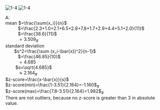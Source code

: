 ![1-4](https://github.com/user-attachments/assets/0baa7839-744d-42d3-9a3f-e704a7e5bcd2)
![1-4](https://github.com/user-attachments/assets/beb5fef8-ab83-4268-9f97-91491acb6acb)

A:  
mean $=\frac{\sum{x_i}}{n}$  
&nbsp;&nbsp;&nbsp;&nbsp;&nbsp;&nbsp;&nbsp;&nbsp;&nbsp; $=\frac{2.3+1.0+2.1+6.5+2.8+7.8+1.7+2.9+4.4+5.1+2.0}{11}$  
&nbsp;&nbsp;&nbsp;&nbsp;&nbsp;&nbsp;&nbsp;&nbsp;&nbsp; $=\frac{38.6}{11}$  
&nbsp;&nbsp;&nbsp;&nbsp;&nbsp;&nbsp;&nbsp;&nbsp;&nbsp; $=3.509$<sub>#</sub>  
standard deviation  
&nbsp;&nbsp;&nbsp;&nbsp;&nbsp;&nbsp;  $s^2=\frac{\sum (x_i-\bar{x})^2}{n-1}$  
&nbsp;&nbsp;&nbsp;&nbsp;&nbsp;&nbsp;&nbsp;&nbsp;&nbsp;  $=\frac{46.85}{10}$  
&nbsp;&nbsp;&nbsp;&nbsp;&nbsp;&nbsp;&nbsp;&nbsp;&nbsp;  $=4.685$  
&nbsp;&nbsp;&nbsp;&nbsp;&nbsp;&nbsp;&nbsp;  $s=\sqrt{4.685}$  
&nbsp;&nbsp;&nbsp;&nbsp;&nbsp;&nbsp;&nbsp;&nbsp;&nbsp;  $≈2.164$<sub>#</sub>  
 $z-score=\frac{x-\bar{x}}{s}$  
 $z-score(min)=\frac{1-3.51}{2.164}=-1.160$<sub>#</sub>  
 $z-score(max)=\frac{7.8-3.51}{2.164}=1.982$<sub>#</sub>  
There are not outliers, because no z-score is greater than 3 in absolute value.
